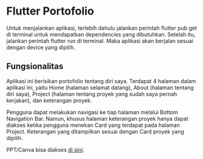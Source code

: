 # Flutter Portofolio

Untuk menjalankan aplikasi, terlebih dahulu jalankan perintah flutter pub get di terminal untuk mendapatkan dependencies yang dibutuhkan. Setelah itu, jalankan perintah flutter run di terminal. Maka aplikasi akan berjalan sesuai dengan device yang dipilih.

## Fungsionalitas

Aplikasi ini berisikan portofolio tentang diri saya. Terdapat 4 halaman dalam aplikasi ini, yaitu Home (halaman selamat datang), About (halaman tentang diri saya), Project (halaman tentang proyek yang sudah saya pernah kerjakan), dan keterangan proyek.

Pengguna dapat melakukan navigasi ke tiap halaman melalui Bottom Navigation Bar. Namun, khusus halaman keterangan proyek hanya dapat diakses ketika pengguna menekan Card yang terdapat pada halaman Project. Keterangan yang ditampilkan sesuai dengan Card proyek yang dipilih.

PPT/Canva bisa diakses [di sini](https://www.canva.com/design/DAF0GR_GCJs/qMyG-_FnQCyXellSaZ4USQ/view?utm_content=DAF0GR_GCJs&utm_campaign=designshare&utm_medium=link&utm_source=editor).
